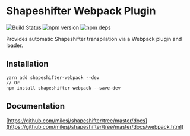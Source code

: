 # Shapeshifter Webpack Plugin

[![Build Status](https://github.com/milesj/shapeshifter/workflows/Build/badge.svg)](https://github.com/milesj/shapeshifter/actions?query=branch%3Amaster)
[![npm version](https://badge.fury.io/js/shapeshifter-webpack.svg)](https://www.npmjs.com/package/shapeshifter-webpack)
[![npm deps](https://david-dm.org/milesj/shapeshifter.svg?path=packages/webpack)](https://www.npmjs.com/package/shapeshifter-webpack)

Provides automatic Shapeshifter transpilation via a Webpack plugin and loader.

## Installation

```
yarn add shapeshifter-webpack --dev
// Or
npm install shapeshifter-webpack --save-dev
```

## Documentation

[https://github.com/milesj/shapeshifter/tree/master/docs](https://github.com/milesj/shapeshifter/tree/master/docs/webpack.html)
